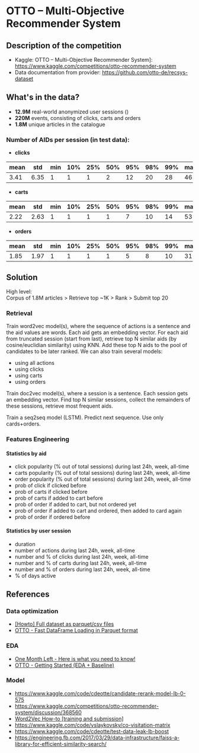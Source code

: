 # OTTO – Multi-Objective Recommender System

## Description of the competition
* Kaggle: OTTO – Multi-Objective Recommender System]: https://www.kaggle.com/competitions/otto-recommender-system  
* Data documentation from provider: https://github.com/otto-de/recsys-dataset

## What's in the data?
* **12.9M** real-world anonymized user sessions ()
* **220M** events, consisting of clicks, carts and orders
* **1.8M** unique articles in the catalogue

### Number of AIDs per session (in test data):
* **clicks**

| mean | std  |   min |   10% |   25% |   50% |   95% |   98% |   99% |   max |
|------|------|-------|-------|-------|-------|-------|-------|-------|-------|
| 3.41 | 6.35 |     1 |     1 |     1 |     2 |    12 |    20 |    28 |   465 |

* **carts**  

| mean |  std |   min |   10% |   25% |   50% |   95% |   98% |   99% |   max |
|------|------|-------|-------|-------|-------|-------|-------|-------|-------|
| 2.22 | 2.63 |     1 |     1 |     1 |     1 |     7 |    10 |    14 |    53 |

* **orders**

| mean |  std |   min |   10% |   25% |   50% |   95% |   98% |   99% |   max |
|------|------|-------|-------|-------|-------|-------|-------|-------|-------|
| 1.85 | 1.97 |     1 |     1 |     1 |     1 |     5 |     8 |    10 |    31 |

## Solution
High level:  
Corpus of 1.8M articles > Retrieve top ~1K > Rank > Submit top 20

### Retrieval
Train word2vec model(s), where the sequence of actions is a sentence and the 
aid values are words. Each aid gets an embedding vector. 
For each aid from truncated session (start from last), retrieve top N similar 
aids (by cosine/euclidian similarity) using KNN. Add these top N aids to the 
pool of candidates to be later ranked.
We can also train several models:
- using all actions
- using clicks
- using carts
- using orders

Train doc2vec model(s), where a session is a sentence. 
Each session gets an embedding vector. Find top N similar sessions, collect the 
remainders of these sessions, retrieve most frequent aids.

Train a seq2seq model (LSTM). Predict next sequence. Use only cards+orders.


### Features Engineering
#### Statistics by aid
- click popularity (% out of total sessions) during last 24h, week, all-time
- carts popularity (% out of total sessions) during last 24h, week, all-time
- order popularity (% out of total sessions) during last 24h, week, all-time
- prob of click if clicked before
- prob of carts if clicked before
- prob of carts if added to cart before
- prob of order if added to cart, but not ordered yet
- prob of order if added to cart and ordered, then added to card again
- prob of order if ordered before

#### Statistics by user session
- duration
- number of actions during last 24h, week, all-time
- number and % of clicks during last 24h, week, all-time
- number and % of carts during last 24h, week, all-time
- number and % of orders during last 24h, week, all-time
- % of days active


## References
### Data optimization
* [[Howto] Full dataset as parquet/csv files](https://www.kaggle.com/code/radek1/howto-full-dataset-as-parquet-csv-files)
* [OTTO - Fast DataFrame Loading in Parquet format](https://www.kaggle.com/code/columbia2131/otto-fast-dataframe-loading-in-parquet-format)

### EDA
* [One Month Left - Here is what you need to know!](https://www.kaggle.com/competitions/otto-recommender-system/discussion/374229)
* [OTTO - Getting Started (EDA + Baseline)](https://www.kaggle.com/code/edwardcrookenden/otto-getting-started-eda-baseline)

### Model
* https://www.kaggle.com/code/cdeotte/candidate-rerank-model-lb-0-575
* https://www.kaggle.com/competitions/otto-recommender-system/discussion/368560
* [Word2Vec How-to [training and submission]](https://www.kaggle.com/code/radek1/word2vec-how-to-training-and-submission)
* https://www.kaggle.com/code/vslaykovsky/co-visitation-matrix
* https://www.kaggle.com/code/cdeotte/test-data-leak-lb-boost
* https://engineering.fb.com/2017/03/29/data-infrastructure/faiss-a-library-for-efficient-similarity-search/
